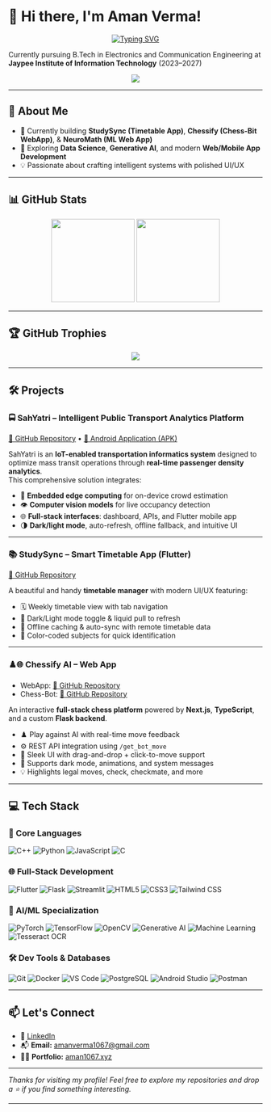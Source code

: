 # 👋 Hi there, I'm Aman Verma!

<!-- 🎓 **B.Tech 3rd Year Student** | 🚀 **Tech Enthusiast** | 🧠 **AI & ML Learner** | 🧩 **DSA Aficionado** | 🌐 **Web & App Developer** -->
<p align="center"> 
<a href="https://git.io/typing-svg"><img src="https://readme-typing-svg.demolab.com?font=Orbitron&weight=800&size=23&duration=4000&pause=800&color=64FFDA&background=0A192FC5&center=true&vCenter=true&width=435&lines=%F0%9F%9A%80+Tech+Enthusiast;%F0%9F%A7%A0+AI+%26+ML+Learner++;%F0%9F%A7%A9+DSA+Aficionado;%F0%9F%8C%90+Web+%26+App+Developer" alt="Typing SVG" /></a>
</p>

Currently pursuing B.Tech in Electronics and Communication Engineering at **Jaypee Institute of Information Technology** (2023–2027)

<p align="center">
  <a href="https://skillicons.dev">
    <img src="https://skillicons.dev/icons?i=linux,python,cpp,js,flutter,androidstudio,docker,git,ai,tensorflow,pytorch,fastapi&perline=6" />
  </a>
</p>
<!--[Profile Views](https://komarev.com/ghpvc/?username=AmanVerma1067)-->

---

## 🧠 About Me

- 🔭 Currently building **StudySync (Timetable App)**, **Chessify (Chess-Bit WebApp)**,  & **NeuroMath (ML Web App)**
- 🌱 Exploring **Data Science**, **Generative AI**, and modern **Web/Mobile App Development**
- 💡 Passionate about crafting intelligent systems with polished UI/UX

---

## 📊 GitHub Stats

<p align="center">
  <img src="https://my-readme-stats-blue.vercel.app/api?username=AmanVerma1067&show_icons=true&theme=algolia&rank_icon=github&include_all_commits=true&cache_seconds=7200" height="165">
  <img src="https://my-readme-stats-blue.vercel.app/api/top-langs/?username=AmanVerma1067&layout=compact&theme=algolia&cache_seconds=7200" height="165">
</p>

---
## 🏆 GitHub Trophies

<p align="center">
  <img src="https://github-profile-trophy.vercel.app/?username=AmanVerma1067&theme=algolia&no-bg=true&margin-w=15&margin-h=15&no-frame=true&column=6&title=MultiLanguage,Commit,Repositories,Followers,Experience,Stars" />
</p>

---

## 🛠️ Projects

### 🚍 SahYatri – Intelligent Public Transport Analytics Platform  
[🔗 GitHub Repository](https://github.com/AmanVerma1067/SahYatri) • [📱 Android Application (APK)](https://github.com/AmanVerma1067/sahyatri_apk)
<p></p>

SahYatri is an **IoT-enabled transportation informatics system** designed to optimize mass transit operations through **real-time passenger density analytics**.  
This comprehensive solution integrates:
- 🧠 **Embedded edge computing** for on-device crowd estimation  
- 👁️ **Computer vision models** for live occupancy detection  
- 🌐 **Full-stack interfaces**: dashboard, APIs, and Flutter mobile app  
- 🌗 **Dark/light mode**, auto-refresh, offline fallback, and intuitive UI

---

### 📚 StudySync – Smart Timetable App (Flutter)  
[🔗 GitHub Repository](https://github.com/AmanVerma1067/StudySync)  
<p></p>

A beautiful and handy **timetable manager** with modern UI/UX featuring:  
- 🗓️ Weekly timetable view with tab navigation  
- 🌙 Dark/Light mode toggle & liquid pull to refresh
- 📱 Offline caching & auto-sync with remote timetable data
- 🎨 Color-coded subjects for quick identification

 ---
### ♟️🌐 Chessify AI – Web App  
- WebApp: [🔗 GitHub Repository](https://github.com/AmanVerma1067/Chessify-WebApp) 
- Chess-Bot: [🔗 GitHub Repository](https://github.com/AmanVerma1067/Chessify)  
<p></p>

An interactive **full-stack chess platform** powered by **Next.js**, **TypeScript**, and a custom **Flask backend**.  
- ♟️ Play against AI with real-time move feedback  
- ⚙️ REST API integration using `/get_bot_move`  
- 🎨 Sleek UI with drag-and-drop + click-to-move support  
- 🌙 Supports dark mode, animations, and system messages  
- 💡 Highlights legal moves, check, checkmate, and more  
---

<!--
### 🧮 NeuroMath – Handwritten Math Solver  
[🔗 GitHub Repository](https://github.com/AmanVerma1067/NeuroMath)  
<p></p>

A **deep learning-based web app** built with **PyTorch & Flask** for solving handwritten math expressions.  
- ✍️ Recognizes handwritten digits (0–9) & operators (+, −, ×, ÷)  
- ⚙️ Includes model training pipeline and pre-processing steps  
- 📲 Responsive canvas with touch/mouse support  
- 🧮 Performs real-time parsing and computation  
-->

## 💻 Tech Stack

### 🚀 Core Languages
![C++](https://img.shields.io/badge/C++-00599C?style=for-the-badge&logo=c%2B%2B&logoColor=white)
![Python](https://img.shields.io/badge/Python-3776AB?style=for-the-badge&logo=python&logoColor=white)
![JavaScript](https://img.shields.io/badge/JavaScript-F7DF1E?style=for-the-badge&logo=javascript&logoColor=black)
![C](https://img.shields.io/badge/C-00599C?style=for-the-badge&logo=c&logoColor=white)

### 🌐 Full-Stack Development
![Flutter](https://img.shields.io/badge/Flutter-02569B?style=for-the-badge&logo=flutter&logoColor=white)
![Flask](https://img.shields.io/badge/Flask-000000?style=for-the-badge&logo=flask&logoColor=white)
![Streamlit](https://img.shields.io/badge/Streamlit-FF4B4B?style=for-the-badge&logo=streamlit&logoColor=white)
![HTML5](https://img.shields.io/badge/HTML5-E34F26?style=for-the-badge&logo=html5&logoColor=white)
![CSS3](https://img.shields.io/badge/CSS3-1572B6?style=for-the-badge&logo=css3&logoColor=white)
![Tailwind CSS](https://img.shields.io/badge/Tailwind-38B2AC?style=for-the-badge&logo=tailwind-css&logoColor=white)

### 🧠 AI/ML Specialization
![PyTorch](https://img.shields.io/badge/PyTorch-EE4C2C?style=for-the-badge&logo=pytorch&logoColor=white)
![TensorFlow](https://img.shields.io/badge/TensorFlow-FF6F00?style=for-the-badge&logo=tensorflow&logoColor=white)
![OpenCV](https://img.shields.io/badge/OpenCV-5C3EE8?style=for-the-badge&logo=opencv&logoColor=white)
![Generative AI](https://img.shields.io/badge/Generative%20AI-9C27B0?style=for-the-badge&logo=openai&logoColor=white)
![Machine Learning](https://img.shields.io/badge/Machine%20Learning-brightgreen?style=for-the-badge)
![Tesseract OCR](https://img.shields.io/badge/Tesseract-4285F4?style=for-the-badge&logo=google&logoColor=white)

### 🛠️ Dev Tools & Databases
![Git](https://img.shields.io/badge/Git-F05032?style=for-the-badge&logo=git&logoColor=white)
![Docker](https://img.shields.io/badge/Docker-2496ED?style=for-the-badge&logo=docker&logoColor=white)
![VS Code](https://img.shields.io/badge/VS%20Code-007ACC?style=for-the-badge&logo=visual-studio-code&logoColor=white)
![PostgreSQL](https://img.shields.io/badge/PostgreSQL-336791?style=for-the-badge&logo=postgresql&logoColor=white)
![Android Studio](https://img.shields.io/badge/Android%20Studio-3DDC84?style=for-the-badge&logo=android-studio&logoColor=white)
![Postman](https://img.shields.io/badge/Postman-FF6C37?style=for-the-badge&logo=postman&logoColor=white)

---


## 📫 Let's Connect

- 🔗 [LinkedIn](https://www.linkedin.com/in/amanverma1067/)
- 📬 **Email:** amanverma1067@gmail.com
- 🧑‍💻 **Portfolio:** [aman1067.xyz](https://www.aman1067.xyz/)
---

_Thanks for visiting my profile! Feel free to explore my repositories and drop a ⭐ if you find something interesting._

---
